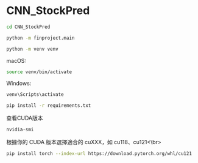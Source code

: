 # CNN_StockPred
```bash
cd CNN_StockPred
```
```bash
python -m finproject.main
```
```bash
python -m venv venv
```
macOS:
```bash
source venv/bin/activate
```
Windows:
```bash
venv\Scripts\activate
```
```bash
pip install -r requirements.txt
```

查看CUDA版本
```bash
nvidia-smi
```
根據你的 CUDA 版本選擇適合的 cuXXX，如 cu118、cu121<\br>
```bash
pip install torch --index-url https://download.pytorch.org/whl/cu121
```
